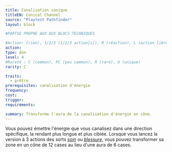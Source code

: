 ```yaml
---
title: Canalisation conique
titleEN: Conical Channel
source: "Playtest Pathfinder"
layout: block

#PARTIE PROPRE AUX AUX BLOCS TECHNIQUES

#Action: (rien), 1/2/3 (1/2/3 action[s]), R (réaction), L (action libre)
action: 
type: don
level: 4
#Rareté : C (commun), PC (peu commun), R (rare), U (unique)
rarity: C

traits:
  - prêtre
prerequisites: canalisation d'énergie
frequency: 
cost: 
trigger: 
requirements:

summary: Transforme l'aura de la canalisation d'énergie en cône.
---
```


Vous pouvez émettre l'énergie que vous canalisez dans une direction spécifique, la rendant plus longue et plus ciblée.
Lorsque vous lancez la version à 3 actions des sorts [*soin*](/sorts/soin.html) ou [*blessure*](/sorts/blessure.html), vous pouvez transformer sa zone en un cône de 12 cases au lieu d'une aura de 6 cases.
